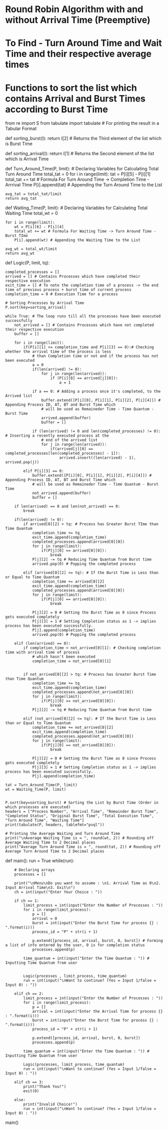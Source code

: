 # Round Robin Algorithm with and without Arrival Time (Preemptive)

# To Find - Turn Around Time and Wait Time and their respective average times

# Functions to sort the list which contains Arrival and Burst Times according to Burst Time

from re import S
from tabulate import tabulate # For printing the result in a Tabular Format


def sorting_burst(l):
    return l[2] # Returns the Third element of the list which is Burst Time

def sorting_arrival(l):
    return l[1] # Returns the Second element of the list which is Arrival Time


def Turn_Around_Time(P, limit):
    # Declaring Variables for Calculating Total Turn Around Time
    total_tat = 0
    for i in range(limit):
        tat = P[i][5] - P[i][1]
        total_tat += tat # Formula For Turn Around Time -> Completion Time - Arrrival TIme
        P[i].append(tat) # Appending the Turn Around Time to the List

    avg_tat = total_tat/limit
    return avg_tat



def Waiting_Time(P, limit):
    # Declaring Variables for Calculating Total Waiting Time
    total_wt = 0

    for i in range(limit):
        wt = P[i][6] - P[i][4]
        total_wt += wt # Formula For Waiting Time -> Turn Around Time - Burst TIme
        P[i].append(wt) # Appending the Waiting Time to the List

    avg_wt = total_wt/limit
    return avg_wt



def Logic(P, limit, tq):
    
    completed_processes = []
    arrived = [] # Contains Processes which have completed their respective execution
    exit_time = [] # To note the completion time of a process -> the end time of previous process + burst time of current process
    completion_time = 0 # Execution Time for a process

    # Sorting Processes by Arrival Time
    P.sort(key=sorting_arrival)

    while True: # The loop runs till all the processes have been executed successfully
        not_arrived = [] # Contains Processes which have not completed their respective execution
        buffer = []

        for i in range(limit):
            if(P[i][1] <= completion_time and P[i][3] == 0):# Checking whether the arrival time of the process is less
                # than Completion time or not and if the process has not been executed
                a = 0
                if(len(arrived) != 0):
                    for j in range(len(arrived)):
                        if (P[i][0] == arrived[j][0]):
                            a = 1

                if a == 0: # Adding a process once it's completed, to the Arrived list
                    buffer.extend([P[i][0], P[i][1], P[i][2], P[i][4]]) # Appending Process ID, AT, BT and Burst Time which
                    # will be used as Remaineder Time - Time Quantum - Burst Time
                    arrived.append(buffer)
                    buffer = []

                if (len(arrived) != 0 and len(completed_processes) != 0): # Inserting a recently executed process at the
                    # end of the arrived list
                    for j in range(len(arrived)):
                        if(arrived[j][0] == completed_processes[len(completed_processes) - 1]):
                            arrived.insert((len(arrived) - 1), arrived.pop(j))

            elif P[i][3] == 0:
                buffer.extend([P[i][0], P[i][1], P[i][2], P[i][4]]) # Appending Process ID, AT, BT and Burst Time which
                # will be used as Remaineder Time - Time Quantum - Burst Time
                not_arrived.append(buffer)
                buffer = []

        if len(arrived) == 0 and len(not_arrived) == 0:
            break

        if(len(arrived) != 0):
            if arrived[0][2] > tq: # Process has Greater Burst TIme than Time Quantum
                completion_time += tq
                exit_time.append(completion_time)
                completed_processes.append(arrived[0][0])
                for j in range(limit):
                    if(P[j][0] == arrived[0][0]):
                        break
                P[j][2] -= tq # Reducing Time Quantum from Burst time
                arrived.pop(0) # Popping the completed process

            elif (arrived[0][2] <= tq): # If the Burst Time is Less than or Equal to Time Quantum
                completion_time += arrived[0][2]
                exit_time.append(completion_time)
                completed_processes.append(arrived[0][0])
                for j in range(limit):
                    if(P[j][0] == arrived[0][0]):
                        break

                P[j][2] = 0 # Setting the Burst Time as 0 since Process gets executed completely
                P[j][3] = 1 # Setting Completion status as 1 -> implies process has been executed successfully.
                P[j].append(completion_time)
                arrived.pop(0) # Popping the completed process

        elif (len(arrived) == 0):
            if completion_time < not_arrived[0][1]: # Checking completion time with arrival time of process
                # which hasn't been executed
                completion_time = not_arrived[0][1]
            

            if not_arrived[0][2] > tq: # Process has Greater Burst Time than Time Quantum
                completion_time += tq
                exit_time.append(completion_time)
                completed_processes.append(not_arrived[0][0])
                for j in range(limit):
                    if(P[j][0] == not_arrived[0][0]):
                        break
                P[j][2] -= tq # Reducing Time Quantum from Burst time

            elif (not_arrived[0][2] <= tq): # If the Burst Time is Less than or Equal to Time Quantum
                completion_time += not_arrived[0][2]
                exit_time.append(completion_time)
                completed_processes.append(not_arrived[0][0])
                for j in range(limit):
                    if(P[j][0] == not_arrived[0][0]):
                        break

                P[j][2] = 0 # Setting the Burst Time as 0 since Process gets executed completely
                P[j][3] = 1 # Setting Completion status as 1 -> implies process has been executed successfully.
                P[j].append(completion_time)

    tat = Turn_Around_Time(P, limit)
    wt = Waiting_Time(P, limit)


    P.sort(key=sorting_burst) # Sorting the List by Burst Time (Order in which processes are executed)
    headers = ["Process Number", "Arrival Time", "Remainder Burst Time", "Completed Status", "Original Burst Time", "Total Execution Time", "Turn Around Time", "Waiting Time"]
    print(tabulate(P, headers, tablefmt="psql"))

    # Printing the Average Waiting and Turn Around Time
    print("\nAverage Waiting Time is = ", round(wt, 2)) # Rounding off Average Waiting Time to 2 Decimal places
    print("Average Turn Around Time is = ", round(tat, 2)) # Rounding off Average Turn Around Time to 2 Decimal places






def main():
    run = True
    while(run):
        
        # Declaring arrays
        processes = []
        
        print("\nMenu\nDo you want to assume : \n1. Arrival Time as 0\n2. Input Arrival Time\n3. Exit\n")
        ch = int(input("Enter Your Choice : "))

        if ch == 1:
            limit_process = int(input("Enter the Number of Processes : "))
            for i in range(limit_process):
                p = []
                arrival = 0
                burst = int(input("Enter the Burst Time for process {} : ".format(i)))
                process_id = "P" + str(i + 1)

                p.extend([process_id, arrival, burst, 0, burst]) # Forming a list of info entered by the user, 0 is for completion status
                processes.append(p)

            time_quantum = int(input("Enter the Time Quantum : ")) # Inputting Time Quantum from user


            Logic(processes , limit_process, time_quantum)
            run = int(input("\nWant to continue? (Yes = Input 1/false = Input 0) : "))

        elif ch == 2:
            limit_process = int(input("Enter the Number of Processes : "))
            for i in range(limit_process):
                p = []
                arrival = int(input("Enter the Arrival Time for process {} : ".format(i)))
                burst = int(input("Enter the Burst Time for process {} : ".format(i)))
                process_id = "P" + str(i + 1)

                p.extend([process_id, arrival, burst, 0, burst])
                processes.append(p)

            time_quantum = int(input("Enter the Time Quantum : ")) # Inputting Time Quantum from user

            Logic(processes, limit_process, time_quantum)
            run = int(input("\nWant to continue? (Yes = Input 1/false = Input 0) : "))
        
        elif ch == 3:
            print("Thank You!")
            exit(0)

        else:
            print("Invalid Choice!")
            run = int(input("\nWant to continue? (Yes = Input 1/false = Input 0) : "))



main()
